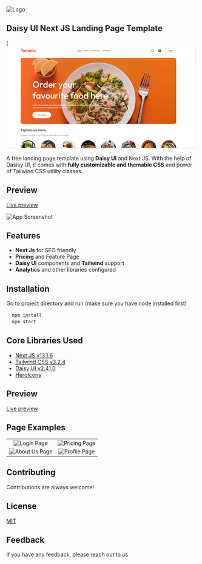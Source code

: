 ![Logo](https://ik.imagekit.io/vu5t8xb15vzcx/tr:h-100/M_akhjB4K1-.png?ik-sdk-version=javascript-1.4.3&updatedAt=1677436748377)

## Daisy UI Next JS Landing Page Template

[![MIT License](https://raw.githubusercontent.com/zalmai-zazai/Seattle-pixels/refs/heads/main/public/delivery.png)

A free landing page template using **Daisy UI** and Next JS. With the help of Dasisy UI, it comes with **fully customizable and themable CSS** and power of Tailwind CSS utility classes.

## Preview

[Live preview](https://www.seattlepixels.com/)

![App Screenshot](https://ik.imagekit.io/vu5t8xb15vzcx/Screenshot%202023-11-23%20at%203.51.44%20PM_tSpwQBZKWN.png?updatedAt=1700734952531)

## Features

- **Next Js** for SEO friendly
- **Pricing** and Feature Page
- **Daisy UI** components and **Tailwind** support
- **Analytics** and other libraries configured

## Installation

Go to project directory and run (make sure you have node installed first)

```bash
  npm install
  npm start
```

## Core Libraries Used

- [Next JS v13.1.6](https://reactjs.org/)
- [Tailwind CSS v3.2.4](https://tailwindcss.com/)
- [Daisy UI v2.41.0](https://daisyui.com/)
- [HeroIcons](https://heroicons.com/)

## Preview

[Live preview](https://daisyui-nextjs-landing-page.vercel.app/)

## Page Examples

|                                                                                                                                          |                                                                                                                                         |
| :--------------------------------------------------------------------------------------------------------------------------------------: | :-------------------------------------------------------------------------------------------------------------------------------------: |
|  ![Login Page](https://ik.imagekit.io/vu5t8xb15vzcx/Screenshot%202023-11-23%20at%203.54.13%20PM_Rmidhi5Lk.png?updatedAt=1700735336477)   | ![Pricing Page](https://ik.imagekit.io/vu5t8xb15vzcx/Screenshot%202023-11-23%20at%203.58.11%20PM_bOAmz0lkh.png?updatedAt=1700735336115) |
| ![About Us Page](https://ik.imagekit.io/vu5t8xb15vzcx/Screenshot%202023-11-23%20at%203.58.28%20PM_Iq6KCzMfh.png?updatedAt=1700735335834) | ![Profile Page](https://ik.imagekit.io/vu5t8xb15vzcx/Screenshot%202023-11-23%20at%203.58.37%20PM_7Ewqbd5N_.png?updatedAt=1700735335793) |

## Contributing

Contributions are always welcome!

## License

[MIT](https://choosealicense.com/licenses/mit/)

## Feedback

If you have any feedback, please reach out to us
